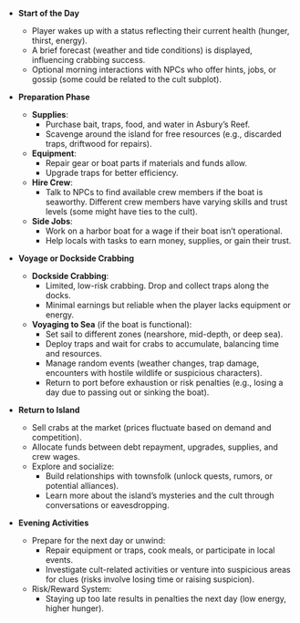 - **Start of the Day**
    
    - Player wakes up with a status reflecting their current health (hunger, thirst, energy).
    - A brief forecast (weather and tide conditions) is displayed, influencing crabbing success.
    - Optional morning interactions with NPCs who offer hints, jobs, or gossip (some could be related to the cult subplot).
- **Preparation Phase**
    
    - **Supplies**:
        - Purchase bait, traps, food, and water in Asbury’s Reef.
        - Scavenge around the island for free resources (e.g., discarded traps, driftwood for repairs).
    - **Equipment**:
        - Repair gear or boat parts if materials and funds allow.
        - Upgrade traps for better efficiency.
    - **Hire Crew**:
        - Talk to NPCs to find available crew members if the boat is seaworthy. Different crew members have varying skills and trust levels (some might have ties to the cult).
    - **Side Jobs**:
        - Work on a harbor boat for a wage if their boat isn’t operational.
        - Help locals with tasks to earn money, supplies, or gain their trust.
- **Voyage or Dockside Crabbing**
    
    - **Dockside Crabbing**:
        - Limited, low-risk crabbing. Drop and collect traps along the docks.
        - Minimal earnings but reliable when the player lacks equipment or energy.
    - **Voyaging to Sea** (if the boat is functional):
        - Set sail to different zones (nearshore, mid-depth, or deep sea).
        - Deploy traps and wait for crabs to accumulate, balancing time and resources.
        - Manage random events (weather changes, trap damage, encounters with hostile wildlife or suspicious characters).
        - Return to port before exhaustion or risk penalties (e.g., losing a day due to passing out or sinking the boat).
- **Return to Island**
    
    - Sell crabs at the market (prices fluctuate based on demand and competition).
    - Allocate funds between debt repayment, upgrades, supplies, and crew wages.
    - Explore and socialize:
        - Build relationships with townsfolk (unlock quests, rumors, or potential alliances).
        - Learn more about the island’s mysteries and the cult through conversations or eavesdropping.
- **Evening Activities**
    
    - Prepare for the next day or unwind:
        - Repair equipment or traps, cook meals, or participate in local events.
        - Investigate cult-related activities or venture into suspicious areas for clues (risks involve losing time or raising suspicion).
    - Risk/Reward System:
        - Staying up too late results in penalties the next day (low energy, higher hunger).